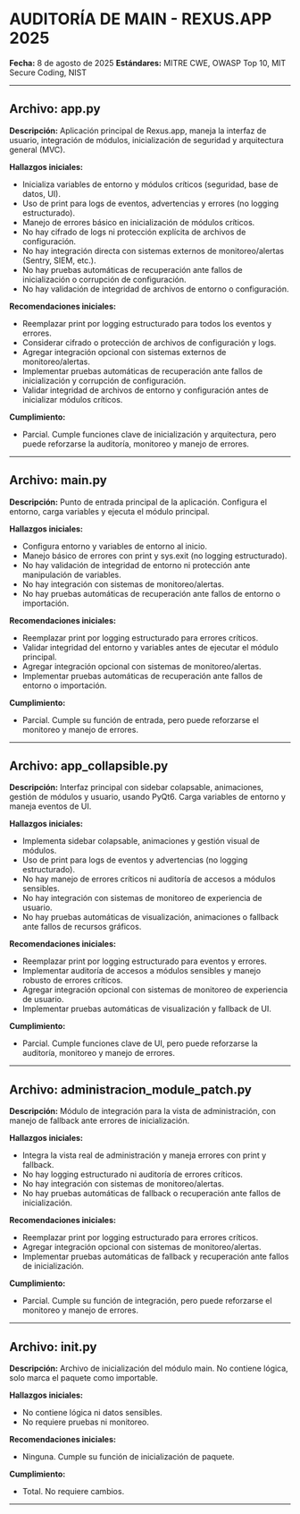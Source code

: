 # AUDITORÍA DE MAIN - REXUS.APP 2025

**Fecha:** 8 de agosto de 2025
**Estándares:** MITRE CWE, OWASP Top 10, MIT Secure Coding, NIST

---

## Archivo: app.py

**Descripción:**
Aplicación principal de Rexus.app, maneja la interfaz de usuario, integración de módulos, inicialización de seguridad y arquitectura general (MVC).

**Hallazgos iniciales:**
- Inicializa variables de entorno y módulos críticos (seguridad, base de datos, UI).
- Uso de print para logs de eventos, advertencias y errores (no logging estructurado).
- Manejo de errores básico en inicialización de módulos críticos.
- No hay cifrado de logs ni protección explícita de archivos de configuración.
- No hay integración directa con sistemas externos de monitoreo/alertas (Sentry, SIEM, etc.).
- No hay pruebas automáticas de recuperación ante fallos de inicialización o corrupción de configuración.
- No hay validación de integridad de archivos de entorno o configuración.

**Recomendaciones iniciales:**
- Reemplazar print por logging estructurado para todos los eventos y errores.
- Considerar cifrado o protección de archivos de configuración y logs.
- Agregar integración opcional con sistemas externos de monitoreo/alertas.
- Implementar pruebas automáticas de recuperación ante fallos de inicialización y corrupción de configuración.
- Validar integridad de archivos de entorno y configuración antes de inicializar módulos críticos.

**Cumplimiento:**
- Parcial. Cumple funciones clave de inicialización y arquitectura, pero puede reforzarse la auditoría, monitoreo y manejo de errores.

---

## Archivo: main.py

**Descripción:**
Punto de entrada principal de la aplicación. Configura el entorno, carga variables y ejecuta el módulo principal.

**Hallazgos iniciales:**
- Configura entorno y variables de entorno al inicio.
- Manejo básico de errores con print y sys.exit (no logging estructurado).
- No hay validación de integridad de entorno ni protección ante manipulación de variables.
- No hay integración con sistemas de monitoreo/alertas.
- No hay pruebas automáticas de recuperación ante fallos de entorno o importación.

**Recomendaciones iniciales:**
- Reemplazar print por logging estructurado para errores críticos.
- Validar integridad del entorno y variables antes de ejecutar el módulo principal.
- Agregar integración opcional con sistemas de monitoreo/alertas.
- Implementar pruebas automáticas de recuperación ante fallos de entorno o importación.

**Cumplimiento:**
- Parcial. Cumple su función de entrada, pero puede reforzarse el monitoreo y manejo de errores.

---

## Archivo: app_collapsible.py

**Descripción:**
Interfaz principal con sidebar colapsable, animaciones, gestión de módulos y usuario, usando PyQt6. Carga variables de entorno y maneja eventos de UI.

**Hallazgos iniciales:**
- Implementa sidebar colapsable, animaciones y gestión visual de módulos.
- Uso de print para logs de eventos y advertencias (no logging estructurado).
- No hay manejo de errores críticos ni auditoría de accesos a módulos sensibles.
- No hay integración con sistemas de monitoreo de experiencia de usuario.
- No hay pruebas automáticas de visualización, animaciones o fallback ante fallos de recursos gráficos.

**Recomendaciones iniciales:**
- Reemplazar print por logging estructurado para eventos y errores.
- Implementar auditoría de accesos a módulos sensibles y manejo robusto de errores críticos.
- Agregar integración opcional con sistemas de monitoreo de experiencia de usuario.
- Implementar pruebas automáticas de visualización y fallback de UI.

**Cumplimiento:**
- Parcial. Cumple funciones clave de UI, pero puede reforzarse la auditoría, monitoreo y manejo de errores.

---

## Archivo: administracion_module_patch.py

**Descripción:**
Módulo de integración para la vista de administración, con manejo de fallback ante errores de inicialización.

**Hallazgos iniciales:**
- Integra la vista real de administración y maneja errores con print y fallback.
- No hay logging estructurado ni auditoría de errores críticos.
- No hay integración con sistemas de monitoreo/alertas.
- No hay pruebas automáticas de fallback o recuperación ante fallos de inicialización.

**Recomendaciones iniciales:**
- Reemplazar print por logging estructurado para errores críticos.
- Agregar integración opcional con sistemas de monitoreo/alertas.
- Implementar pruebas automáticas de fallback y recuperación ante fallos de inicialización.

**Cumplimiento:**
- Parcial. Cumple su función de integración, pero puede reforzarse el monitoreo y manejo de errores.

---

## Archivo: __init__.py

**Descripción:**
Archivo de inicialización del módulo main. No contiene lógica, solo marca el paquete como importable.

**Hallazgos iniciales:**
- No contiene lógica ni datos sensibles.
- No requiere pruebas ni monitoreo.

**Recomendaciones iniciales:**
- Ninguna. Cumple su función de inicialización de paquete.

**Cumplimiento:**
- Total. No requiere cambios.

---
